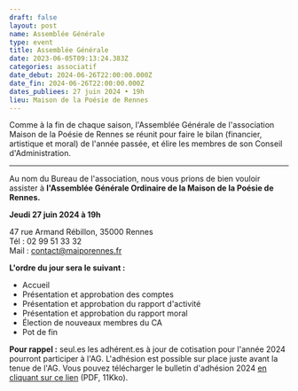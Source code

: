 ```yaml
---
draft: false
layout: post
name: Assemblée Générale
type: event
title: Assemblée Générale
date: 2023-06-05T09:13:24.383Z
categories: associatif
date_debut: 2024-06-26T22:00:00.000Z
date_fin: 2024-06-26T22:00:00.000Z
dates_publiees: 27 juin 2024 • 19h
lieu: Maison de la Poésie de Rennes
---
```

Comme à la fin de chaque saison, l'Assemblée Générale de l'association Maison de la Poésie de Rennes se réunit pour faire le bilan (financier, artistique et moral) de l'année passée, et élire les membres de son Conseil d'Administration.

- - -

Au nom du Bureau de l'association, nous vous prions de bien vouloir assister à **l'Assemblée Générale Ordinaire de la Maison de la Poésie de Rennes.**

**Jeudi 27 juin 2024 à 19h**  

47 rue Armand Rébillon, 35000 Rennes\
Tél : 02 99 51 33 32\
Mail : [contact@maiporennes.fr](mailto:contact@maiporennes.fr?subject=Assembl%C3%A9e%20G%C3%A9n%C3%A9rale)

**L'ordre du jour sera le suivant :**

* Accueil
* Présentation et approbation des comptes
* Présentation et approbation du rapport d'activité
* Présentation et approbation du rapport moral
* Élection de nouveaux membres du CA
* Pot de fin

**Pour rappel :** seul.es les adhérent.es à jour de cotisation pour l'année 2024 pourront participer à l'AG. L'adhésion est possible sur place juste avant la tenue de l'AG. Vous pouvez télécharger le bulletin d'adhésion 2024 [en cliquant sur ce lien](/imgs/bulletin-d-adh-sion-2024.pdf) (PDF, 11Kko).